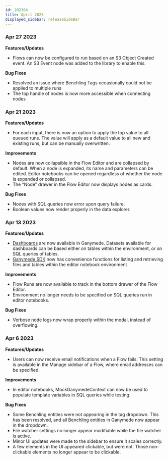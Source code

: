 ```yaml
---
id: 202304
title: April 2023
displayed_sidebar: releaseSideBar
---
```


### Apr 27 2023

**Features/Updates**
- Flows can now be configured to run based on an S3 Object Created event. An S3 Event node was added to the library to enable this.

**Bug Fixes**
- Resolved an issue where Benchling Tags occasionally could not be applied to multiple runs
- The top handle of nodes is now more accessible when connecting nodes

### Apr 21 2023

**Features/Updates**
- For each input, there is now an option to apply the top value to all queued runs. The value will apply as a default value to all new and existing runs, but can be manually overwritten.

**Improvements**
- Nodes are now collapsible in the Flow Editor and are collapsed by default. When a node is expanded, its name and parameters can be edited. Editor notebooks can be opened regardless of whether the node is expanded or collapsed.
- The “Node” drawer in the Flow Editor now displays nodes as cards.

**Bug Fixes**
- Nodes with SQL queries now error upon query failure.
- Boolean values now render properly in the data explorer.

### Apr 13 2023

**Features/Updates**
- [Dashboards](../Dashboards.mdx) are now available in Ganymede. Datasets available for dashboards can be based either on tables within the environment, or on SQL queries of tables.
- [Ganymede SDK](../sdk/GanymedeSDKOverview.mdx) now has convenience functions for listing and retrieving files and tables within the editor notebook environment

**Improvements**
- Flow Runs are now available to track in the bottom drawer of the Flow Editor.
- Environment no longer needs to be specified on SQL queries run in editor notebooks.

**Bug Fixes**
- Verbose node logs now wrap properly within the modal, instead of overflowing.

### Apr 6 2023

**Features/Updates**
- Users can now receive email notifications when a Flow fails. This setting is available in the Manage sidebar of a Flow, where email addresses can be specified.

**Improvements**
- In editor notebooks, MockGanymedeContext can now be used to populate template variables in SQL queries while testing.

**Bug Fixes**
- Some Benchling entities were not appearing in the tag dropdown. This has been resolved, and all Benchling entities in Ganymede now appear in the dropdown.
- File watcher settings no longer appear modifiable while the file watcher is active.
- Minor UI updates were made to the sidebar to ensure it scales correctly.
- A few elements in the UI appeared clickable, but were not. Those non-clickable elements no longer appear to be clickable.

